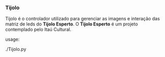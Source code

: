 ### Tijolo

Tijolo é o controlador utilizado para gerenciar as imagens e interação das matriz de leds do **Tijolo Esperto**.
O **Tijolo Esperto** é um projeto contemplado pelo Itaú Cultural.

usage:

./Tijolo.py <tijolos em no eixo x> <tijolos no eixo y> <imagem>

